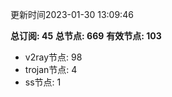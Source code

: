 更新时间2023-01-30 13:09:46

**总订阅: 45**
**总节点: 669**
**有效节点: 103**
- v2ray节点: 98
- trojan节点: 4
- ss节点: 1
